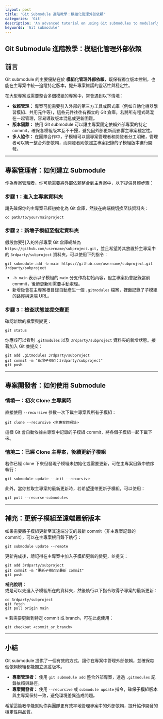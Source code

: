 ```yaml
---
layout: post
title: 'Git Submodule 進階教學：模組化管理外部依賴'
categories: 'Git'
description: 'An advanced tutorial on using Git submodules to modularly manage external dependencies in your projects.'
keywords: 'Git submodule'
---
```


## Git Submodule 進階教學：模組化管理外部依賴
## 前言
Git submodule 的主要優點在於 **模組化管理外部依賴**，既保有獨立版本控制，也能在主專案中統一追蹤特定版本，提升專案維護的靈活性與穩定性。

在大型專案或需要整合多個模組的專案中，常會遇到以下情境：

- **依賴管理：** 專案可能需要引入外部的第三方工具或函式庫（例如自動化機器學習模組、共用元件等），這些元件往往有獨立的 Git 倉庫。若將所有程式碼混在一起管理，容易導致版本混亂或更新困難。
- **版本隔離：** 使用 Git submodule 可以讓主專案固定依賴外部專案的特定 commit，確保各模組版本互不干擾，避免因外部更新而影響主專案穩定性。
- **多人協作：** 在團隊合作中，子模組可以讓專案管理者和開發者分工明確，管理者可以統一整合外部依賴，而開發者則依照主專案記錄的子模組版本進行開發。

---

## 專案管理者：如何建立 Submodule

作為專案管理者，你可能需要將外部依賴整合到主專案中，以下提供具體步驟：

### 步驟 1：進入主專案資料夾

請先確保你的主專案已經初始化為 Git 倉庫，然後在終端機切換至該資料夾：

```
cd path/to/your/mainproject
```

### 步驟 2：新增子模組至指定資料夾

假設你要引入的外部專案 Git 倉庫網址為 `https://github.com/username/subproject.git`，並且希望將其放置於主專案中的 `3rdparty/subproject` 資料夾，可以使用下列指令：

```
git submodule add -b main https://github.com/username/subproject.git 3rdparty/subproject
```

- `-b main` 表示以子模組的 `main` 分支作為初始內容，但主專案仍會記錄當前 commit，後續更新則需要手動處理。
- 新增後會在主專案根目錄自動產生一個 `.gitmodules` 檔案，裡面記錄了子模組的路徑與遠端 URL。

### 步驟 3：檢查狀態並提交變更

確認新增的檔案與變更：

```
git status
```

你應該可以看到 `.gitmodules` 以及 `3rdparty/subproject` 資料夾的新增狀態。接著加入 Git 並提交：

```
git add .gitmodules 3rdparty/subproject  
git commit -m "新增子模組：3rdparty/subproject"  
git push
```

---

## 專案開發者：如何使用 Submodule

### 情境一：初次 Clone 主專案時

直接使用 `--recursive` 參數一次下載主專案與所有子模組：

```
git clone --recursive <主專案的網址>
```

這樣 Git 會自動依據主專案中記錄的子模組 commit，將各個子模組一起下載下來。

### 情境二：已經 Clone 主專案，後續更新子模組

若你已經 clone 下來但發現子模組未初始化或需要更新，可在主專案目錄中依序執行：

```
git submodule update --init --recursive
```

此外，當你拉取主專案的最新更新時，若希望連帶更新子模組，可以使用：

```
git pull --recurse-submodules
```

---

## 補充：更新子模組至遠端最新版本

如果需要將子模組更新至其遠端分支的最新 commit（非主專案記錄的 commit），可以在主專案根目錄下執行：

```
git submodule update --remote
```

更新完成後，請記得在主專案中加入子模組更新的變更，並提交：

```
git add 3rdparty/subproject  
git commit -m "更新子模組至最新 commit"  
git push
```

**補充說明：**  
或是可以先進入子模組所在的資料夾，然後執行以下指令取得子專案的最新更新：

```
cd 3rdparty/subproject  
git fetch  
git pull origin main
```

※ 若需要更新到特定 commit 或 branch，可在此處使用：

```
git checkout <commit_or_branch>
```

---

## 小結

Git submodule 提供了一個有效的方式，讓你在專案中管理外部依賴，並確保每個依賴模組都能獨立追蹤版本。

- **專案管理者：** 使用 `git submodule add` 整合外部專案，透過 `.gitmodules` 記錄依賴與路徑。
- **專案開發者：** 使用 `--recursive` 或 `submodule update` 指令，確保子模組版本與主專案保持一致，避免環境差異造成問題。

希望這篇教學能幫助你與團隊更有效率地管理專案中的外部依賴，提升協作開發的穩定性與品質。
